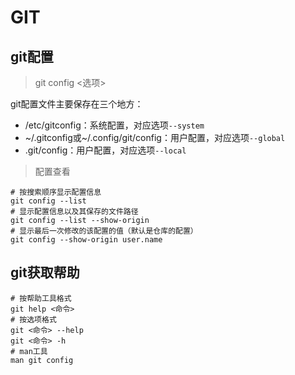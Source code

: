 # GIT

## git配置

> git config <选项>

git配置文件主要保存在三个地方：

- /etc/gitconfig：系统配置，对应选项`--system`
- ~/.gitconfig或~/.config/git/config：用户配置，对应选项`--global`
- .git/config：用户配置，对应选项`--local`

> 配置查看

```shell
# 按搜索顺序显示配置信息
git config --list
# 显示配置信息以及其保存的文件路径
git config --list --show-origin
# 显示最后一次修改的该配置的值（默认是仓库的配置）
git config --show-origin user.name
```

## git获取帮助

```shell
# 按帮助工具格式
git help <命令>
# 按选项格式
git <命令> --help
git <命令> -h
# man工具
man git config
```



